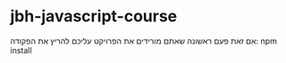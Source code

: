 # jbh-javascript-course

אם זאת פעם ראשונה שאתם מורידים את הפרויקט עליכם להריץ את הפקודה:
npm install 